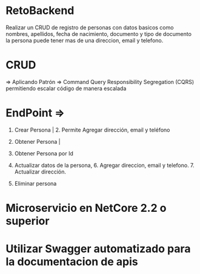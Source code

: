 # RetoBackend
Realizar un CRUD de registro de personas con datos basicos como nombres, apellidos, fecha de nacimiento, documento y tipo de documento
la persona puede tener mas de una direccion, email y telefono.

# CRUD
 => Aplicando Patrón => Command Query Responsibility Segregation (CQRS) permitiendo escalar código de manera escalada
 
 # EndPoint => 
 1.	Crear Persona | 2. Permite Agregar dirección, email y teléfono 
 
 3. Obtener Persona | 
 
 4. Obtener Persona por Id
 
 5. Actualizar datos de la persona, 6. Agregar direccion, email y telefono. 7. Actualizar dirección.
 
 8. Eliminar persona
 
 # Microservicio en NetCore 2.2 o superior
 
 # Utilizar Swagger automatizado para la documentacion de apis
 
 
 
 
 

